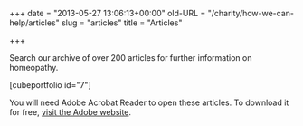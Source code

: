 +++
date = "2013-05-27 13:06:13+00:00"
old-URL = "/charity/how-we-can-help/articles"
slug = "articles"
title = "Articles"

+++

Search our archive of over 200 articles for further information on homeopathy.

[cubeportfolio id="7"]

You will need Adobe Acrobat Reader to open these articles. To download it for free, [visit the Adobe website](http://www.adobe.com/products/acrobat/readstep2.html?promoid=BUIGO).
